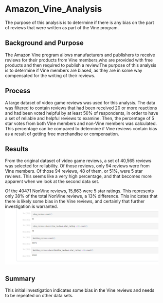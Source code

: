 # Amazon_Vine_Analysis
The purpose of this analysis is to determine if there is any bias on the part of reviews that were written as part of the Vine program.

## Background and Purpose
The Amazon Vine program allows manufacturers and publishers to receive reviews for their products from Vine members,who are  provided with free products and then required to publish a review.The purpose of this analysis is to determine if Vine members are biased, as they are in some way compensated for the writing of their reviews. 

## Process 
A large dataset of video game reviews was used for this analysis. The data was filtered to contain reviews that had been received 20 or more reactions and had been voted helpful  by at least 50% of respondents, in order to have a set of reliable and helpful reviews to examine. Then, the percentage of 5 star votes from both Vine members and non-Vine members was calculated. This percentage can be compared to determine if Vine reviews contain bias as a result of getting free merchandise or compensation. 

## Results
From the original dataset of video game reviews, a set of 40,565 reviews was selected for reliability. Of those reviews, only 94 reviews were from Vine members. Of those 94 reviews, 48 of them, or 51%, were 5 star reviews. This seems like a very high percentage, and that becomes more apparent when we look at the second data set. 

Of the 40471 NonVine reviews, 15,663 were 5 star ratings. This represents only 38% of the total NonVine reviews, a 13% difference. This indicates that there is likely some bias in the Vine reviews, and certainly that further investigation is warranted.
![This is an image](https://github.com/yvoatelep/Amazon_Vine_Analysis/blob/main/Images%20Deliverable%202/Vine_reviews.png)

## Summary
This initial investigation indicates some bias in the Vine reviews and needs to be repeated on other data sets. 
